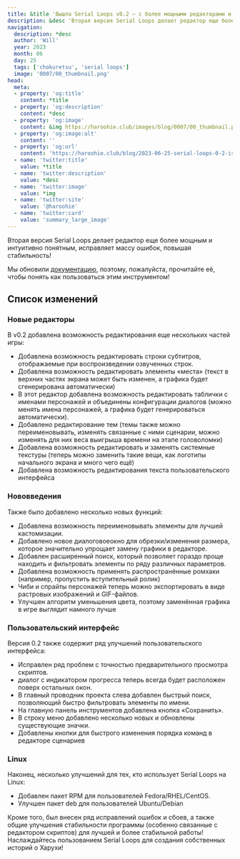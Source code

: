 ```yaml
---
title: &title 'Вышла Serial Loops v0.2 – с более мощными редакторами и повышенной стабильностью!'
description: &desc 'Вторая версия Serial Loops делает редактор еще более мощным и интуитивно понятным, исправляет массу ошибок, повышая стабильность!'
navigation:
  description: *desc
  author: 'Will'
  year: 2023
  month: 06
  day: 25
  tags: ['chokuretsu', 'serial loops']
  image: '0007/00_thumbnail.png'
head:
  meta:
  - property: 'og:title'
    content: *title
  - property: 'og:description'
    content: *desc
  - property: 'og:image'
    content: &img https://haroohie.club/images/blog/0007/00_thumbnail.png
  - property: 'og:image:alt'
    content: ''
  - property: 'og:url'
    content: 'https://haroohie.club/blog/2023-06-25-serial-loops-0-2-is-out-now'
  - name: 'twitter:title'
    value: *title
  - name: 'twitter:description'
    value: *desc
  - name: 'twitter:image'
    value: *img
  - name: 'twitter:site'
    value: '@haroohie'
  - name: 'twitter:card'
    value: 'summary_large_image'
---
```


Вторая версия Serial Loops делает редактор еще более мощным и интуитивно понятным, исправляет массу ошибок, повышая стабильность!

Мы обновили [документацию](/chokuretsu/serial-loops/), поэтому, пожалуйста, прочитайте её, чтобы понять как пользоваться этим инструментом!

## Список изменений
### Новые редакторы
В v0.2 добавлена возможность редактирования еще нескольких частей игры:
* Добавлена возможность редактировать строки субтитров, отображаемые при воспроизведении озвученных строк.
* Добавлена возможность редактировать элементы «места» (текст в верхних частях экрана может быть изменен, а графика будет сгенерирована автоматически)
* В этот редактор добавлена возможность редактировать таблички с именами персонажей и объединены конфигурации диалогов (можно менять имена персонажей, а графика будет генерироваться автоматически).
* Добавлено редактирование тем (темы также можно переименовывать, изменять связанные с ними сценарии, можно изменять для них веса выигрыша времени на этапе головоломки)
* Добавлена возможность редактировать и заменять системные текстуры (теперь можно заменить такие вещи, как логотипы начального экрана и много чего ещё)
* Добавлена возможность редактирования текста пользовательского интерфейса

### Нововведения
Также было добавлено несколько новых функций:
* Добавлена возможность переименовывать элементы для лучшей кастомизации.
* Добавлено новое диалоговоеокно для обрезки/изменения размера, которое значительно упрощает замену графики в редакторе.
* Добавлен расширенный поиск, который позволяет гораздо проще находить и фильтровать элементы по ряду различных параметров.
* Добавлена возможность применять распространённые ромхаки (например, пропустить вступительный ролик)
* Чиби и спрайты персонажей теперь можно экспортировать в виде растровых изображений и GIF-файлов.
* Улучшен алгоритм уменьшения цвета, поэтому заменённая графика в игре выглядит намного лучше

### Пользовательский интерфейс
Версия 0.2 также содержит ряд улучшений пользовательского интерфейса:
* Исправлен ряд проблем с точностью предварительного просмотра скриптов.
* диалог с индикатором прогресса теперь всегда будет расположен поверх остальных окон.
* В главный проводник проекта слева добавлен быстрый поиск, позволяющий быстро фильтровать элементы по имени.
* На главную панель инструментов добавлена кнопка «Сохранить».
* В строку меню добавлено несколько новых и обновлены существующие значки.
* Добавлены кнопки для быстрого изменения порядка команд в редакторе сценариев

### Linux
Наконец, несколько улучшений для тех, кто использует Serial Loops на Linux:
* Добавлен пакет RPM для пользователей Fedora/RHEL/CentOS.
* Улучшен пакет deb для пользователей Ubuntu/Debian

Кроме того, был внесен ряд исправлений ошибок и сбоев, а также общие улучшения стабильности программы (особенно связанные с редактором скриптов) для лучшей и более стабильной работы! Наслаждайтесь пользованием Serial Loops для создания собственных историй о Харухи!